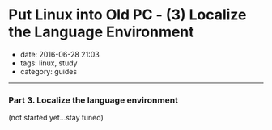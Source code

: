 # Put Linux into Old PC - (3) Localize the Language Environment

- date: 2016-06-28 21:03
- tags: linux, study
- category: guides
-----------------------------

### Part 3. Localize the language environment

(not started yet...stay tuned)
